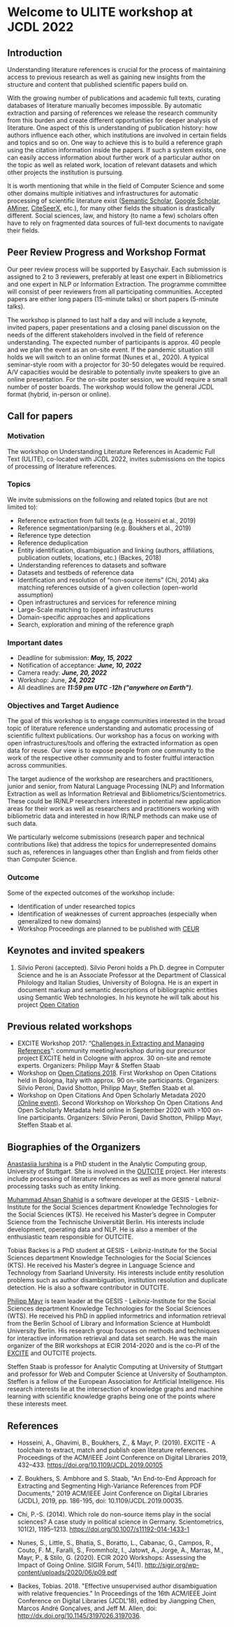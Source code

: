 # Welcome to ULITE workshop at JCDL 2022

## Introduction

Understanding literature references is crucial for the process of maintaining access to previous research as well as gaining new insights from the structure and content that published scientific papers build on. 

With the growing number of publications and academic full texts, curating databases of literature manually becomes impossible. By automatic extraction and parsing of references we release the research community from this burden and create different opportunities for deeper analysis of literature. One aspect of this is understanding of publication history: how authors influence each other, which institutions are involved in certain fields and topics and so on. One way to achieve this is to build a reference graph using the citation information inside the papers. If such a system exists, one can easily access information about further work of a particular author on the topic as well as related work, location of relevant datasets and which other projects the institution is pursuing. 

It is worth mentioning that while in the field of Computer Science and some other domains multiple initiatives and infrastructures for automatic processing of scientific literature exist ([Semantic Scholar](https://www.semanticscholar.org), [Google Scholar](https://scholar.google.com), [AMiner](https://www.aminer.org), [CiteSeerX](https://citeseerx.ist.psu.edu), etc.), for many other fields the situation is drastically different. Social sciences, law, and history (to name a few) scholars often have to rely on fragmented data sources of full-text documents to navigate their fields.

## Peer Review Progress and Workshop Format

Our peer review process will be supported by Easychair. Each submission is assigned to 2 to 3 reviewers, preferably at least one expert in Bibliometrics and one expert in NLP or Information Extraction. The programme committee will consist of peer reviewers from all participating communities. Accepted papers are either long papers (15-minute talks) or short papers (5-minute talks). 

The workshop is planned to last half a day and will include a keynote, invited papers, paper presentations and a closing panel discussion on the needs of the different stakeholders involved in the field of reference understanding. The expected number of participants is approx. 40 people and we plan the event as an on-site event. If the pandemic situation still holds we will switch to an online format (Nunes et al., 2020).
A typical seminar-style room with a projector for 30-50 delegates would be required. A/V capacities would be desirable to potentially invite speakers to give an online presentation. For the on-site poster session, we would require a small number of poster boards. The workshop would follow the general JCDL format (hybrid, in-person or online).


## Call for papers

### Motivation

The workshop on Understanding Literature References in Academic Full Text (ULITE), co-located with JCDL 2022, invites submissions on the topics of processing of literature references.

### Topics

We invite submissions on the following and related topics (but are not limited to):

  - Reference extraction from full texts (e.g. Hosseini et al., 2019)
  - Reference segmentation/parsing (e.g. Boukhers et al., 2019) 
  - Reference type detection
  - Reference deduplication
  - Entity identification, disambiguation and linking (authors, affiliations, publication outlets, locations, etc.) (Backes, 2018)
  - Understanding references to datasets and software
  - Datasets and testbeds of reference data
  - Identification and resolution of “non-source items” (Chi, 2014) aka matching references outside of a given collection (open-world assumption)
  - Open infrastructures and services for reference mining
  - Large-Scale matching to (open) infrastructures
  - Domain-specific approaches and applications
  - Search, exploration and mining of the reference graph

### Important dates

  - Deadline for submission: **_May, 15, 2022_**
  - Notification of acceptance: **_June, 10, 2022_**
  - Camera ready: **_June, 20, 2022_**
  - Workshop: June, **_24, 2022_**
  - All deadlines are **_11:59 pm UTC -12h ("anywhere on Earth")_**.


### Objectives and Target Audience

The goal of this workshop is to engage communities interested in the broad topic of literature reference understanding and automatic processing of scientific fulltext publications. Our workshop has a focus on working with open infrastructures/tools and offering the extracted information as open data for reuse.  Our view is to expose people from one community to the work of the respective other community and to foster fruitful interaction across communities. 

The target audience of the workshop are researchers and practitioners, junior and senior, from Natural Language Processing (NLP) and Information Extraction as well as Information Retrieval and Bibliometrics/Scientometrics. These could be IR/NLP researchers interested in potential new application areas for their work as well as researchers and practitioners working with bibliometric data and interested in how IR/NLP methods can make use of such data.

We particularly welcome submissions (research paper and technical contributions like) that address the topics for underrepresented domains such as, references in languages other than English and from fields other than Computer Science.

### Outcome

Some of the expected outcomes of the workshop include:

  - Identification of under researched topics
  - Identification of weaknesses of current approaches (especially when generalized to new domains)
  - Workshop Proceedings are planned to be published with [CEUR](http://ceur-ws.org/)

## Keynotes and invited speakers

  1. Silvio Peroni (accepted). Silvio Peroni holds a Ph.D. degree in Computer Science and he is an Associate Professor at the Department of Classical Philology and Italian Studies, University of Bologna. He is an expert in document markup and semantic descriptions of bibliographic entities using Semantic Web technologies. In his keynote he will talk about his project [Open Citation](https://opencitations.net/)


## Previous related workshops

  - EXCITE Workshop 2017: “[Challenges in Extracting and Managing References](https://excite.informatik.uni-stuttgart.de/misc/workshop2017.html)”: community meeting/workshop during our precursor project EXCITE held in Cologne with approx. 30 on-site and remote experts. Organizers: Philipp Mayr & Steffen Staab
  - Workshop on [Open Citations 2018](https://workshop-oc.github.io/2018/index.html). First Workshop on Open Citations held in Bologna, Italy with approx. 90 on-site participants. Organizers: Silvio Peroni, David Shotton, Philipp Mayr, Steffen Staab et al.
  - Workshop on Open Citations And Open Scholarly Metadata 2020 [(Online event)](https://workshop-oc.github.io/). Second Workshop on Workshop On Open Citations And Open Scholarly Metadata held online in September 2020 with >100 on-line participants. Organizers: Silvio Peroni, David Shotton, Philipp Mayr, Steffen Staab et al.

## Biographies of the Organizers

[Anastasiia Iurshina](https://github.com/iurshina) is a PhD student in the Analytic Computing group, University of Stuttgart. She is involved in the [OUTCITE](http://bit.ly/OUTCITE-project) project. Her interests include processing of literature references as well as more general natural processing tasks such as entity linking. 

[Muhammad Ahsan Shahid](https://github.com/MAhsanShahid) is a software developer at the GESIS - Leibniz-Institute for the Social Sciences department Knowledge Technologies for the Social Sciences (KTS). He received his Master’s degree in Computer Science from the Technische Universität Berlin. His interests include development, operating data and NLP. He is also a member of the enthusiastic team responsible for OUTCITE.

Tobias Backes is a PhD student at GESIS - Leibniz-Institute for the Social Sciences department Knowledge Technologies for the Social Sciences (KTS). He received his Master’s degree in Language Science and Technology from Saarland University. His interests include entity resolution problems such as author disambiguation, institution resolution and duplicate detection. He is also a software contributor in OUTCITE.

[Philipp Mayr](https://philippmayr.github.io/) is team leader at the GESIS - Leibniz-Institute for the Social Sciences department Knowledge Technologies for the Social Sciences (WTS). He received his PhD in applied informetrics and information retrieval from the Berlin School of Library and Information Science at Humboldt University Berlin. His research group focuses on methods and techniques for interactive information retrieval and data set search. He was the main organizer of the BIR workshops at ECIR 2014-2020 and is the co-PI of the [EXCITE](https://excite.informatik.uni-stuttgart.de) and OUTCITE projects.

Steffen Staab is professor for Analytic Computing at University of Stuttgart and professor for Web and Computer Science at University of Southampton. Steffen is a fellow of the European Association for Artificial Intelligence. His research interests lie at the intersection of knowledge graphs and machine learning with scientific knowledge graphs being one of the points where these interests meet.

## References

  - Hosseini, A., Ghavimi, B., Boukhers, Z., & Mayr, P. (2019). EXCITE - A toolchain to extract, match and publish open literature references. Proceedings of the ACM/IEEE Joint Conference on Digital Libraries 2019, 432–433. https://doi.org/10.1109/JCDL.2019.00105

  - Z. Boukhers, S. Ambhore and S. Staab, "An End-to-End Approach for Extracting and Segmenting High-Variance References from PDF Documents," 2019 ACM/IEEE Joint Conference on Digital Libraries (JCDL), 2019, pp. 186-195, doi: 10.1109/JCDL.2019.00035.

  - Chi, P.-S. (2014). Which role do non-source items play in the social sciences? A case study in political science in Germany. Scientometrics, 101(2), 1195–1213. https://doi.org/10.1007/s11192-014-1433-1 

  - Nunes, S., Little, S., Bhatia, S., Boratto, L., Cabanac, G., Campos, R., Couto, F. M., Faralli, S., Frommholz, I., Jatowt, A., Jorge, A., Marras, M., Mayr, P., & Stilo, G. (2020). ECIR 2020 Workshops: Assessing the Impact of Going Online. SIGIR Forum, 54(1). http://sigir.org/wp-content/uploads/2020/06/p09.pdf

  - Backes, Tobias. 2018. "Effective unsupervised author disambiguation with relative frequencies." In Proceedings of the 16th ACM/IEEE Joint Conference on Digital Libraries (JCDL'18), edited by Jiangping Chen, Marcos André Gonçalves, and Jeff M. Allen, doi: http://dx.doi.org/10.1145/3197026.3197036.


